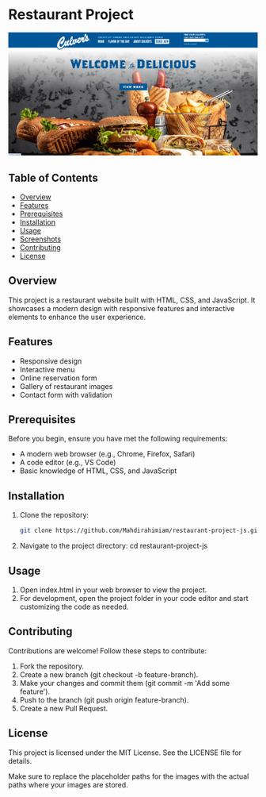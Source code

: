 # Restaurant Project

![Project Preview](./imgs/screenshot.png)

## Table of Contents
- [Overview](#overview)
- [Features](#features)
- [Prerequisites](#prerequisites)
- [Installation](#installation)
- [Usage](#usage)
- [Screenshots](#screenshots)
- [Contributing](#contributing)
- [License](#license)

## Overview
This project is a restaurant website built with HTML, CSS, and JavaScript. It showcases a modern design with responsive features and interactive elements to enhance the user experience.

## Features
- Responsive design
- Interactive menu
- Online reservation form
- Gallery of restaurant images
- Contact form with validation

## Prerequisites
Before you begin, ensure you have met the following requirements:
- A modern web browser (e.g., Chrome, Firefox, Safari)
- A code editor (e.g., VS Code)
- Basic knowledge of HTML, CSS, and JavaScript

## Installation
1. Clone the repository:
   ```bash
   git clone https://github.com/Mahdirahimiam/restaurant-project-js.git

2. Navigate to the project directory:
   cd restaurant-project-js

## Usage
1. Open index.html in your web browser to view the project.
2. For development, open the project folder in your code editor and start customizing the code as needed.

## Contributing
Contributions are welcome! Follow these steps to contribute:

1. Fork the repository.
2. Create a new branch (git checkout -b feature-branch).
3. Make your changes and commit them (git commit -m 'Add some feature').
4. Push to the branch (git push origin feature-branch).
5. Create a new Pull Request.

## License

This project is licensed under the MIT License. See the LICENSE file for details.


Make sure to replace the placeholder paths for the images with the actual paths where your images are stored.

